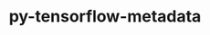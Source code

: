 ---
title: "py-tensorflow-metadata"
layout: cache
categories: [package, develop-2025-05-25]
meta: {"compilers": ["none"], "num_specs": 2, "num_specs_by_stack": {"ml-linux-aarch64-cuda": 1, "ml-linux-x86_64-cpu": 1, "ml-linux-x86_64-cuda": 1, "ml-linux-x86_64-rocm": 1, "root": 2}, "oss": ["ubuntu24.04"], "platforms": ["linux"], "stacks": ["ml-linux-aarch64-cuda", "ml-linux-x86_64-cpu", "ml-linux-x86_64-cuda", "ml-linux-x86_64-rocm", "root"], "targets": ["aarch64", "x86_64_v3"], "versions": ["1.10.0"]}
spec_details: [{"compiler": "none", "hash": "cv5apeimeauxqp6m5j7bydfdb2aqsm3t", "os": "ubuntu24.04", "platform": "linux", "size": "-", "stacks": ["ml-linux-x86_64-cpu", "ml-linux-x86_64-cuda", "ml-linux-x86_64-rocm", "root"], "target": "x86_64_v3", "variants": ["build_system=python_pip", "patches:=a6b294d"], "versions": ["1.10.0"]}, {"compiler": "none", "hash": "fxbmneancjgjryrbw4e4hf3im3rmouf2", "os": "ubuntu24.04", "platform": "linux", "size": "-", "stacks": ["ml-linux-aarch64-cuda", "root"], "target": "aarch64", "variants": ["build_system=python_pip", "patches:=a6b294d"], "versions": ["1.10.0"]}]
---